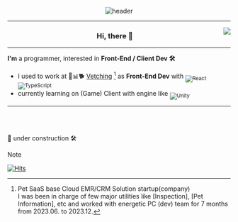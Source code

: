 <div align="center" width="100%">

  ![header](https://capsule-render.vercel.app/api?type=soft&height=100&color=gradient&text=vyu&section=header&reversal=false&textBg=false&desc=problem%20solver&descSize=11&descAlign=95&descAlignY=92&customColorList=9)
</div>

<hr/>
<a target="_blank" href="https://solved.ac/vyu">
 <img align="right" src="http://mazassumnida.wtf/api/generate_badge?boj=vyu"/>
</a>

<h3 align="center">Hi, there 👋</h3>
<hr/>

**I'm** a programmer, interested in **Front-End / Client Dev 🛠** <br/>
- I used to work at 🏣📊🐕 [Vetching](https://vetching.cc/) [^1] as **Front-End Dev** with <sub>![React](https://img.shields.io/badge/react-%2320232a.svg?style=flat&logo=react&logoColor=#61DAFB) ![TypeScript](https://img.shields.io/badge/typescript-%23007ACC.svg?style=flat&logo=typescript&logoColor=white)</sub>
- currently learning on (Game) Client with engine like <sub>![Unity](https://img.shields.io/badge/unity-%23000000.svg?style=for-the-flat&logo=unity&logoColor=white)</sub>

<hr/>

<br/>
<br/>

  📌 under construction 🛠

[^1]: Pet SaaS base Cloud EMR/CRM Solution startup(company)<br/>I was been in charge of few major utilities like [Inspection], [Pet Information], etc and worked with energetic PC (dev) team for 7 months from 2023.06. to 2023.12.

> [!NOTE]
> [![Hits](https://hits.seeyoufarm.com/api/count/incr/badge.svg?url=https%3A%2F%2Fgithub.com%2Fsvyu&count_bg=%2379C83D&title_bg=%23555555&icon=&icon_color=%23E7E7E7&title=hits&edge_flat=false)](https://hits.seeyoufarm.com)
